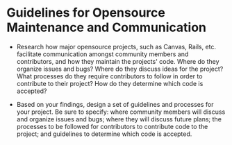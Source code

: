 # Guidelines for Opensource Maintenance and Communication

* Research how major opensource projects, such as Canvas, Rails, etc. facilitate communication amongst community members and contributors, and how they maintain the projects' code. Where do they organize issues and bugs? Where do they discuss ideas for the project? What processes do they require contributors to follow in order to contribute to their project? How do they determine which code is accepted?




* Based on your findings, design a set of guidelines and processes for your project. Be sure to specify: where community members will discuss and organize issues and bugs; where they will discuss future plans; the processes to be followed for contributors to contribute code to the project; and guidelines to determine which code is accepted.

